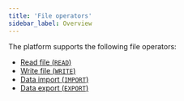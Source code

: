 ```yaml
---
title: 'File operators'
sidebar_label: Overview
---
```


The platform supports the following file operators:

-   [Read file (`READ`)](Read_file_READ_.md)
-   [Write file (`WRITE`)](Write_file_WRITE_.md)
-   [Data import (`IMPORT`)](Data_import_IMPORT_.md)
-   [Data export (`EXPORT`)](Data_export_EXPORT_.md)

  
